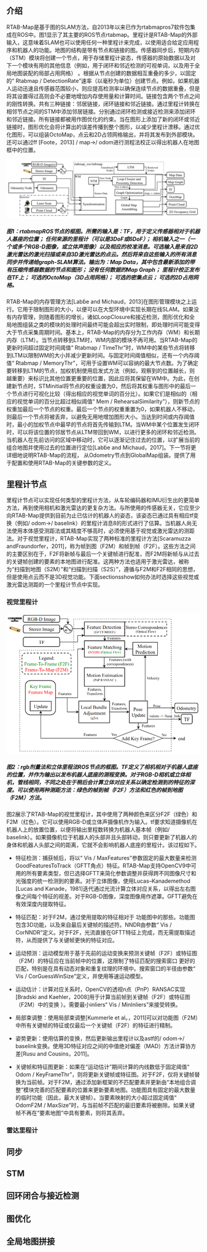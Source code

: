 ## 介绍

RTAB-Map是基于图的SLAM方法，自2013年以来已作为rtabmapros7软件包集成在ROS中。图1显示了其主要的ROS节点rtabmap。里程计是RTAB-Map的外部输入，这意味着SLAM也可以使用任何一种里程计来完成，以使用适合给定应用程序和机器人的功能。地图的结构是带有节点和链接的图。传感器同步后，短期内存（STM）模块将创建一个节点，用于存储里程计姿态，传感器的原始数据以及对下一个模块有用的其他信息（例如，用于闭环和邻近检测的可视单词，以及用于全局地图装配的局部占用网格）  。根据从节点创建的数据相互重叠的多少，以固定的“ Rtabmap / DetectionRate”速率（以毫秒为单位）创建节点。例如，如果机器人运动迅速且传感器范围较小，则应提高检测率以确保连续节点的数据重叠，但是将其设置得过高则会不必要地增加内存使用量和计算时间。链接包含两个节点之间的刚性转换。共有三种链接：邻居链接，闭环链接和邻近链接。通过里程计转换在相邻节点之间的STM中添加邻居链接。分别通过闭环检测或接近检测来添加闭环和邻近链接。所有链接都被用作图优化的约束。当在图形上添加了新的闭环或邻近链接时，图形优化会将计算出的误差传播到整个图形，以减少里程计漂移。通过优化图形，可以组装OctoMap，点云和2D占领网格输出，并将其发布到外部模块。还可以通过ff [Foote，2013] / map→/ odom进行测程法校正以得出机器人在地图框中的位置。

![img](fig_1.png)
##### 图1：rtabmapROS节点的框图。所需的输入是：TF，用于定义传感器相对于机器人基座的位置； 任何来源的里程计（可以是3DoF或6DoF）； 相机输入之一（一个或多个RGB-D图像，或立体声图像）以及相应的校准消息。可选输入是来自2D激光雷达的激光扫描或来自3D激光雷达的点云。然后将来自这些输入的所有消息同步并传递给graph-SLAM算法。输出为：Map Data，其中包含最新添加的带有压缩传感器数据的节点和图形； 没有任何数据的Map Graph； 里程计校正发布在TF上； 可选的OctoMap（3D占用网格）； 可选的密集点云； 可选的2D占用网格。


RTAB-Map的内存管理方法[Labb́e and Michaud，2013]在图形管理模块之上运行。它用于限制图形的大小，以便可以在大型环境中实现长期在线SLAM。如果没有内存管理，则随着图形的增长，诸如LoopClosure和接近检测，图形优化和全局地图组装之类的模块的处理时间最终可能会超出实时限制，即处理时间可能变得大于节点采集周期时间。基本上，RTAB-Map的内存分为工作内存（WM）和长期内存（LTM）。当节点转移到LTM时，WM内部的模块不再可用。当RTAB-Map的更新时间超过固定时间阈值“ Rtabmap / TimeThr”时，WM中的某些节点将转移到LTM以限制WM的大小并减少更新时间。与固定时间阈值相似，还有一个内存阈值“ Rtabmap / MemoryThr”，可用于设置WM可以容纳的最大节点数。为了确定要转移到LTM的节点，加权机制使用启发式方法（例如，观察到的位置越长，则越重要）来标识比其他位置更重要的位置，因此应将其保留在WM中。为此，在创建新节点时，STMinitial将节点的权重设置为0，然后将其权重与图形中的最后一个节点进行可视化比较（得出相应的视觉单词的百分比）。如果它们是相似的（相应的视觉单词的百分比超过相似阈值“ Mem / RehearsalSimilarity”），则新节点的权重加最后一个节点的权重。最后一个节点的权重重置为0，如果机器人不移动，则最后一个节点将被丢弃，以避免无用地增加图形大小。当达到时间或内​​存阈值时，最小的加权节点中最早的节点将首先传输到LTM。当WM中某个位置发生闭环时，可以将该位置的邻居节点从LTM带回到WM，以进行更多的闭环和邻近检测。当机器人在先前访问的区域中移动时，它可以逐渐记住过去的位置，以扩展当前的组合地图并使用过去的位置进行定位[Labb́e and Michaud，2017]。下一节将更详细地说明RTAB-Map的流程， 从Odometry节点到GlobalMap组装。提供了用于配置和使用RTAB-Map的关键参数的定义。


## 里程计节点

里程计节点可以实现任何类型的里程计方法，从车轮编码器和IMU衍生出的更简单方法，再到使用相机和激光雷达的更复杂方法。与所使用的传感器无关，它应至少向RTAB-Map提供到目前为止已估计的机器人的姿态，该姿态已通过具有相应tf变换（例如/ odom→/ baselink）的里程计消息8的形式进行了估算。当机器人尚无法使用本体感受测距法或其精度不够高时，必须使用基于视觉或激光雷达的测距法。对于视觉里程计，RTAB-Map实现了两种标准的里程计方法[Scaramuzza andFraundorfer，2011]，称为帧到图（F2M）和帧到帧（F2F）。这些方法之间的主要区别在于，F2F将新帧与最后一个关键帧进行配准，而F2M将新帧与从过去的关键帧创建的要素的本地图进行配准。这两种方法也适用于激光雷达，被称为“扫描到地图（S2M）”和“扫描到扫描（S2S）”，遵循与F2M和F2F相同的思想，但是使用点云而不是3D视觉功能。下面sectionsshow如何办法时选择这些视觉或激光雷达测距的一个里程计节点中实现。

### 视觉里程计

![img](fig_2.png)
##### 图2：rgb剂量法和立体里程法ROS节点的框图。TF定义了相机相对于机器人底座的位置，并作为输出以发布机器人底座的测程变换。对于RGB-D相机或立体相机，管线相同，不同之处在于稍后会计算立体对应关系以确定检测到的特征的深度。可以使用两种测距方法：绿色的帧到帧（F2F）方法和红色的帧到地图（F2M）方法。

图2展示了RTAB-Map的视觉里程计，其中使用了两种颜色来区分F2F（绿色）和F2M（红色）。它可以使用RGB-D或立体声摄像机作为输入。tf要求知道摄像机在机器人上的放置位置，以便将输出里程数转换为机器人基本帧（例如/ baselink）。如果摄像机位于机器人的头部并且头部转动，则只要更新了机器人的身体和机器人头部之间的距离，它就不会影响机器人底座的里程计。该过程如下。

- 特征检测：捕获帧后，将以“ Vis / MaxFeatures”参数固定的最大数量来检测GoodFeaturesToTrack（GFTT角点）特征。RTAB-Map支持OpenCV9中可用的所有要素类型，但已选择GFTT来简化参数调整并获得跨不同图像尺寸和光强度的统一检测到的要素。对于立体图像，使用Lucas–Kanademethod [Lucas and Kanade，1981]迭代通过光流计算立体对应关系，以得出左右图像之间每个特征的视差。对于RGB-D图像，深度图像用作遮罩。GFTT避免在有效深度内提取特征。

- 特征匹配：对于F2M，通过使用提取的特征相对于 功能图中的那些。功能图包含3D功能，以及来自最后关键帧的描述符。NNDR由参数“ Vis / CorNNDR”定义。对于F2F，光流直接在GFTT特征上完成，而无需提取描述符，从而提供了与关键帧更快的特征对应。

- 运动预测：运动模型用于基于先前的运动变换来预测关键帧（F2F）或特征图（F2M）的特征应在当前帧中的位置，这限制了特征匹配的搜索窗口 更好的匹配，特别是在具有动态对象和重复纹理的环境中。搜索窗口的半径由参数“ Vis / CorGuessWinSize”定义，并使用等速运动模型。

- 运动估计：计算对应关系时，OpenCV的透视n点（PnP）RANSAC实现[Bradski and Kaehler，2008]用于计算当前帧到关键帧（F2F）或特征图（F2M）中的变换 ）。需要最小inliers“ Vis / MinInliers”来接受转换。

- 局部束调整：使用局部束调整[Kummerle et al。，2011]可以对功能图（F2M）中所有关键帧的特征或仅最后一个关键帧（F2F）的特征进行精制。

- 姿势更新：使用估算的变换，然后更新输出里程计以及astf的/ odom→/ baselink变换。使用3D特征对应之间的中值绝对偏差（MAD）方法计算协方差[Rusu and Cousins，2011]。

- 关键帧和特征图更新：如果在“运动估计”期间计算的内线数低于固定阈值“ Odom / KeyFrameThr”，则将更新关键帧或特征图。对于F2F，仅将关键帧替换为当前帧。对于F2M，通过添加新框架的不匹配要素并更新由“本地组合调整”模块完善的匹配要素的位置来更新要素地图。功能图具有固定的最大数量的临时功能（因此，最大关键帧）。当要素映射的大小超过固定阈值“ OdomF2M / MaxSize”时，与当前帧不匹配的最旧要素将被删除。如果关键帧不再在“要素地图”中具有要素，则将其丢弃。

### 雷达里程计


## 同步

## STM

## 回环闭合与接近检测


## 图优化

## 全局地图拼接